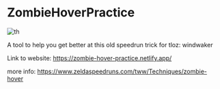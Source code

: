 # ZombieHoverPractice

![th](https://user-images.githubusercontent.com/54542639/229248795-d8bd10a3-912b-4eca-9c54-310f8c7b5df4.png)


A tool to help you get better at this old speedrun trick for tloz: windwaker

Link to website: https://zombie-hover-practice.netlify.app/


more info: https://www.zeldaspeedruns.com/tww/Techniques/zombie-hover
